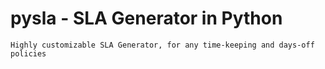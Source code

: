 # pysla - SLA Generator in Python
    Highly customizable SLA Generator, for any time-keeping and days-off policies